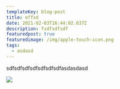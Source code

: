 ```yaml
---
templateKey: blog-post
title: effsd
date: 2021-02-03T16:44:02.637Z
description: fsdfsdfsdf
featuredpost: true
featuredimage: /img/apple-touch-icon.png
tags:
  - asdasd
---
```

sdfsdfsdfsdfsdfsdfsdfasdasdasd

![](/img/blog-index.jpg)